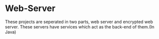 # Web-Server
These projects are seperated in two parts, web server and encrypted web server. These servers have services which act as the back-end of them.(In Java)  

